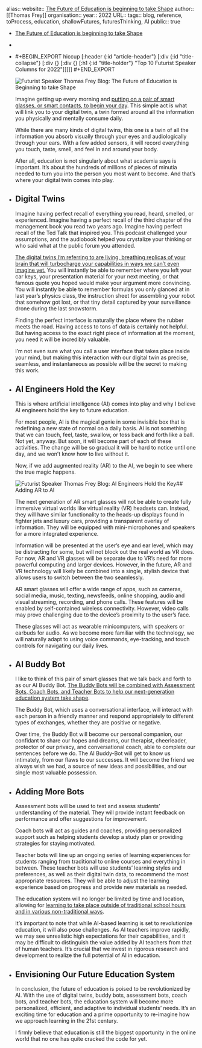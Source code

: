 alias::
website:: [The Future of Education is beginning to take Shape](https://futuristspeaker.com/future-of-education/the-future-of-education-is-beginning-to-take-shape/)
author:: [[Thomas Frey]] 
organisation:: 
year:: 2022
URL::
tags:: blog, reference, toProcess, education, shallowFutures, futuresThinking, AI
public:: true

- [The Future of Education is beginning to take Shape](https://futuristspeaker.com/future-of-education/the-future-of-education-is-beginning-to-take-shape/)
-
- #+BEGIN_EXPORT hiccup
  [:header {:id "article-header"} [:div {:id "title-collapse"} [:div {} [:div {} [:h1 {:id "title-holder"} "Top 10 Futurist Speaker Columns for 2022"]]]]]
  #+END_EXPORT
  
  ![Futurist Speaker Thomas Frey Blog: The Future of Education is Beginning to take Shape](https://futuristspeaker.com/wp-content/uploads/2023/01/futurist-thomas-frey-the-future-of-education-is-beginning-to-take-shape.jpg)
  
  Imagine getting up every morning and [putting on a pair of smart glasses, or smart contacts, to begin your day](https://futuristspeaker.com/artificial-intelligence/will-ar-smart-glasses-replace-smartphones-and-become-our-personal-buddy-bots/). This simple act is what will link you to your digital twin, a twin formed around all the information you physically and mentally consume daily.
  
  While there are many kinds of digital twins, this one is a twin of all the information you absorb visually through your eyes and audiologically through your ears. With a few added sensors, it will record everything you touch, taste, smell, and feel in and around your body.
  
  After all, education is not singularly about what academia says is important. It’s about the hundreds of millions of pieces of minutia needed to turn you into the person you most want to become. And that’s where your digital twin comes into play.
- ## Digital Twins
  
  Imagine having perfect recall of everything you read, heard, smelled, or experienced. Imagine having a perfect recall of the third chapter of the management book you read two years ago. Imagine having perfect recall of the Ted Talk that inspired you. This podcast challenged your assumptions, and the audiobook helped you crystalize your thinking or who said what at the public forum you attended.
  
  [The digital twins I’m referring to are living, breathing replicas of your brain that will turbocharge your capabilities in ways we can’t even imagine yet.](https://www.forbes.com/sites/forbestechcouncil/2022/08/03/the-rise-of-digital-twin-technology/?sh=137af2512f97) You will instantly be able to remember where you left your car keys, your presentation material for your next meeting, or that famous quote you hoped would make your argument more convincing. You will instantly be able to remember formulas you only glanced at in last year’s physics class, the instruction sheet for assembling your robot that somehow got lost, or that tiny detail captured by your surveillance drone during the last snowstorm.
  
  Finding the perfect interface is naturally the place where the rubber meets the road. Having access to tons of data is certainly not helpful. But having access to the exact right piece of information at the moment, you need it will be incredibly valuable.
  
  I’m not even sure what you call a user interface that takes place inside your mind, but making this interaction with our digital twin as precise, seamless, and instantaneous as possible will be the secret to making this work.
- ## AI Engineers Hold the Key
  
  This is where artificial intelligence (AI) comes into play and why I believe AI engineers hold the key to future education.
  
  For most people, AI is the magical genie in some invisible box that is redefining a new state of normal on a daily basis. AI is not something that we can touch, feel, taste, swallow, or toss back and forth like a ball. Not yet, anyway. But soon, it will become part of each of these activities. The change will be so gradual it will be hard to notice until one day, and we won’t know how to live without it.
  
  Now, if we add augmented reality (AR) to the AI, we begin to see where the true magic happens.
  
  ![Futurist Speaker Thomas Frey Blog: AI Engineers Hold the Key](https://futuristspeaker.com/wp-content/uploads/2023/01/futurist-thomas-frey-ai-engineers-hold-the-key.jpg)## Adding AR to AI
  
  The next generation of AR smart glasses will not be able to create fully immersive virtual worlds like virtual reality (VR) headsets can. Instead, they will have similar functionality to the heads-up displays found in fighter jets and luxury cars, providing a transparent overlay of information. They will be equipped with mini-microphones and speakers for a more integrated experience.
  
  Information will be presented at the user’s eye and ear level, which may be distracting for some, but will not block out the real world as VR does. For now, AR and VR glasses will be separate due to VR’s need for more powerful computing and larger devices. However, in the future, AR and VR technology will likely be combined into a single, stylish device that allows users to switch between the two seamlessly.
  
  AR smart glasses will offer a wide range of apps, such as cameras, social media, music, texting, newsfeeds, online shopping, audio and visual streaming, recording, and phone calls. These features will be enabled by self-contained wireless connectivity. However, video calls may prove challenging due to the device’s proximity to the user’s face.
  
  These glasses will act as wearable minicomputers, with speakers or earbuds for audio. As we become more familiar with the technology, we will naturally adapt to using voice commands, eye-tracking, and touch controls for navigating our daily lives.
- ## AI Buddy Bot
  
  I like to think of this pair of smart glasses that we talk back and forth to as our AI Buddy Bot. [The Buddy Bots will be combined with Assessment Bots, Coach Bots, and Teacher Bots to help our next-generation education system take shape](https://www.techlearning.com/news/meet-buddy-the-ai-robot-helping-teach).
  
  The Buddy Bot, which uses a conversational interface, will interact with each person in a friendly manner and respond appropriately to different types of exchanges, whether they are positive or negative.
  
  Over time, the Buddy Bot will become our personal companion, our confidant to share our hopes and dreams, our therapist, cheerleader, protector of our privacy, and conversational coach, able to complete our sentences before we do. The AI Buddy-Bot will get to know us intimately, from our flaws to our successes. It will become the friend we always wish we had, a source of new ideas and possibilities, and our single most valuable possession.
- ## Adding More Bots
  
  Assessment bots will be used to test and assess students’ understanding of the material. They will provide instant feedback on performance and offer suggestions for improvement.
  
  Coach bots will act as guides and coaches, providing personalized support such as helping students develop a study plan or providing strategies for staying motivated.
  
  Teacher bots will line up an ongoing series of learning experiences for students ranging from traditional to online courses and everything in between. These teacher bots will use students’ learning styles and preferences, as well as their digital twin data, to recommend the most appropriate resources. They will be able to adjust the learning experience based on progress and provide new materials as needed.
  
  The education system will no longer be limited by time and location, allowing for [learning to take place outside of traditional school hours and in various non-traditional ways](https://futuristspeaker.com/future-of-education/the-shifting-stage-towards-non-public-education/).
  
  It’s important to note that while AI-based learning is set to revolutionize education, it will also pose challenges. As AI teachers improve rapidly, we may see unrealistic high expectations for their capabilities, and it may be difficult to distinguish the value added by AI teachers from that of human teachers. It’s crucial that we invest in rigorous research and development to realize the full potential of AI in education.
- ## Envisioning Our Future Education System
  
  In conclusion, the future of education is poised to be revolutionized by AI. With the use of digital twins, buddy bots, assessment bots, coach bots, and teacher bots, the education system will become more personalized, efficient, and adaptive to individual students’ needs. It’s an exciting time for education and a prime opportunity to re-imagine how we approach learning in the 21st century.
  
  I firmly believe that education is still the biggest opportunity in the online world that no one has quite cracked the code for yet.